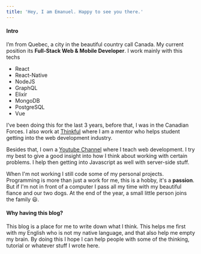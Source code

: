 ```yaml
---
title: 'Hey, I am Emanuel. Happy to see you there.'
---
```


#### Intro

I’m from Quebec, a city in the beautiful country call Canada. My current position its **Full-Stack Web & Mobile Developer**. I work mainly with this techs

- React
- React-Native
- NodeJS
- GraphQL
- Elixir
- MongoDB
- PostgreSQL
- Vue

I’ve been doing this for the last 3 years, before that, I was in the Canadian Forces. I also work at [Thinkful](https://www.thinkful.com/) where I am a mentor who helps student getting into the web development industry.

Besides that, I own a [Youtube Channel](https://www.youtube.com/channel/UC7R7bcH9-KEBDiGNP1mZnmw) where I teach web development. I try my best to give a good insight into how I think about working with certain problems. I help then getting into Javascript as well with server-side stuff.

When I'm not working I still code some of my personal projects. Programming is more than just a work for me, this is a hobby, it's a **passion**. But if I'm not in front of a computer I pass all my time with my beautiful fiance and our two dogs. At the end of the year, a small little person joins the family 😃.

#### Why having this blog?

This blog is a place for me to write down what I think. This helps me first with my English who is not my native language, and that also help me empty my brain. By doing this I hope I can help people with some of the thinking, tutorial or whatever stuff I wrote here.
